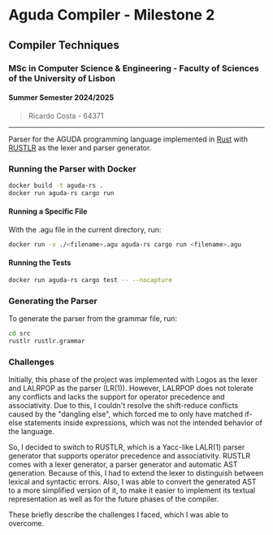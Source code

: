 # Aguda Compiler - Milestone 2

## Compiler Techniques
### MSc in Computer Science & Engineering - Faculty of Sciences of the University of Lisbon
#### Summer Semester 2024/2025

> Ricardo Costa - 64371

---

Parser for the AGUDA programming language implemented in [Rust](https://www.rust-lang.org/) with [RUSTLR](https://chuckcscccl.github.io/rustlr_project/) as the lexer and parser generator.

### Running the Parser with Docker

```sh
docker build -t aguda-rs .
docker run aguda-rs cargo run
```

#### Running a Specific File

With the .agu file in the current directory, run:

```sh
docker run -v ./<filename>.agu aguda-rs cargo run <filename>.agu
```

#### Running the Tests

```sh
docker run aguda-rs cargo test -- --nocapture
```

### Generating the Parser

To generate the parser from the grammar file, run:

```sh
cd src
rustlr rustlr.grammar
```

### Challenges

Initially, this phase of the project was implemented with Logos as the lexer and LALRPOP as the parser (LR(1)).
However, LALRPOP does not tolerate any conflicts and lacks the support for operator precedence and associativity.
Due to this, I couldn't resolve the shift-reduce conflicts caused by the "dangling else", which forced me to only have matched if-else statements inside expressions, which was not the intended behavior of the language.

So, I decided to switch to RUSTLR, which is a Yacc-like LALR(1) parser generator that supports operator precedence and associativity.
RUSTLR comes with a lexer generator, a parser generator and automatic AST generation. Because of this, I had to extend the lexer to distinguish between lexical and syntactic errors. Also, I was able to convert the generated AST to a more simplified version of it, to make it easier to implement its textual representation as well as for the future phases of the compiler.

These briefly describe the challenges I faced, which I was able to overcome.